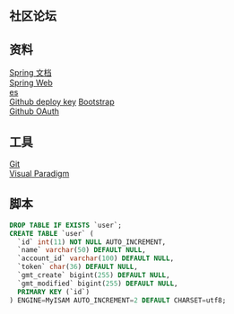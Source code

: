 ## 社区论坛  


## 资料  
[Spring 文档](https://spring.io/)  
[Spring Web](https://spring.io/guides/gs/serving-web-content/)  
[es](https://elasticsearch.cn/)  
[Github deploy key](https://developer.github.com/v3/guides/managing-deploy-keys/#deploy-keys)
[Bootstrap](https://developer.github.com/apps/building-oauth-apps/creating-an-oauth-app/)  
[Github OAuth](https://developer.github.com/apps/building-github-apps/creating-a-github-app/)

## 工具  
[Git](https://git-scm.com/)  
[Visual Paradigm](https://www.visual-paradigm.com)

## 脚本
```sql
DROP TABLE IF EXISTS `user`;
CREATE TABLE `user` (
  `id` int(11) NOT NULL AUTO_INCREMENT,
  `name` varchar(50) DEFAULT NULL,
  `account_id` varchar(100) DEFAULT NULL,
  `token` char(36) DEFAULT NULL,
  `gmt_create` bigint(255) DEFAULT NULL,
  `gmt_modified` bigint(255) DEFAULT NULL,
  PRIMARY KEY (`id`)
) ENGINE=MyISAM AUTO_INCREMENT=2 DEFAULT CHARSET=utf8;
```
